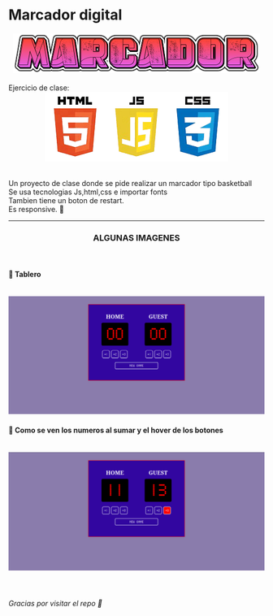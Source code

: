 <h1>Marcador digital</h1>
<div align="center">
  <img src="img/banner.png" alt="titulo">
</div>
<br>
Ejercicio de clase: 
<br>
<div align="center">
  <img src="img/htmls_css_js-removebg-preview.png" alt="banner">
</div>

<br>

Un proyecto de clase donde se pide realizar un marcador tipo basketball<br>
Se usa tecnologias Js,html,css e importar fonts<br>
Tambien tiene un boton de restart.  <br>
Es responsive. 🧮
<br>
<hr>
<div align="center">
<h3>ALGUNAS IMAGENES </h3>  <br>
<h4 align= "left"> 🔵 Tablero </h4>  <br>
  <img src="img/marcador.png" alt="im1">  <br>
  <h4 align= "left"> 🔵 Como se ven los numeros al sumar y el hover de los botones</h4>  <br>
  <img src="img/puntuacion.png" alt="im2"> <br>
</div>

  
<br>
<br>
<h6>Gracias por visitar el repo 🥳 </h6>
